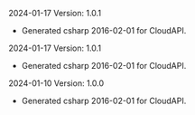 2024-01-17 Version: 1.0.1
- Generated csharp 2016-02-01 for CloudAPI.

2024-01-17 Version: 1.0.1
- Generated csharp 2016-02-01 for CloudAPI.

2024-01-10 Version: 1.0.0
- Generated csharp 2016-02-01 for CloudAPI.

